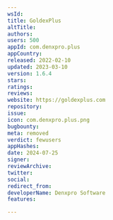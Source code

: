 ```yaml
---
wsId: 
title: GoldexPlus
altTitle: 
authors: 
users: 500
appId: com.denxpro.plus
appCountry: 
released: 2022-02-10
updated: 2023-03-10
version: 1.6.4
stars: 
ratings: 
reviews: 
website: https://goldexplus.com
repository: 
issue: 
icon: com.denxpro.plus.png
bugbounty: 
meta: removed
verdict: fewusers
appHashes: 
date: 2024-07-25
signer: 
reviewArchive: 
twitter: 
social: 
redirect_from: 
developerName: Denxpro Software
features: 

---
```


